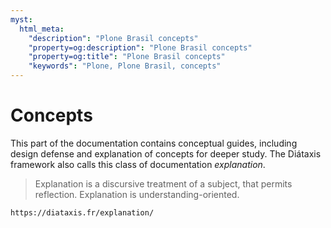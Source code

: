 ```yaml
---
myst:
  html_meta:
    "description": "Plone Brasil concepts"
    "property=og:description": "Plone Brasil concepts"
    "property=og:title": "Plone Brasil concepts"
    "keywords": "Plone, Plone Brasil, concepts"
---
```


# Concepts

This part of the documentation contains conceptual guides, including design defense and explanation of concepts for deeper study.
The Diátaxis framework also calls this class of documentation _explanation_.

> Explanation is a discursive treatment of a subject, that permits reflection.
> Explanation is understanding-oriented.

```{seealso}
https://diataxis.fr/explanation/
```
